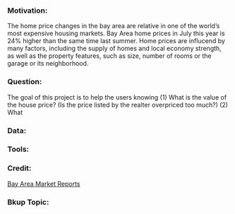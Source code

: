 ### Motivation:
The home price changes in the bay area are relative in one of the world’s most expensive housing markets. Bay Area home prices in July this year is 24% higher than the same time last summer.
Home prices are influcend by many factors, including the supply of homes and local economy strength, as well as the property features, such as size, number of rooms or the garage or its neighborhood.

### Question:
The goal of this project is to help the users knowing 
(1) What is the value of the house price? (Is the price listed by the realter overpriced too much?)
(2) What

### Data:


### Tools:

### Credit:
[Bay Area Market Reports](https://www.bayareamarketreports.com/trend/san-francisco-home-prices-market-trends-news)


### Bkup Topic:
